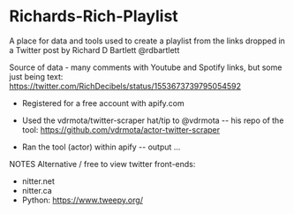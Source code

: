# Richards-Rich-Playlist
A place for data and tools used to create a playlist from the links dropped in a Twitter post by Richard D Bartlett @rdbartlett


Source of data - many comments with Youtube and Spotify links, but some just being text:
https://twitter.com/RichDecibels/status/1553673739795054592

- Registered for a free account with apify.com
- Used the vdrmota/twitter-scraper hat/tip to @vdrmota
-- his repo of the tool: https://github.com/vdrmota/actor-twitter-scraper

- Ran the tool (actor) within apify
-- output ...




NOTES
Alternative / free to view twitter front-ends:
- nitter.net
- nitter.ca
- Python: https://www.tweepy.org/
 
